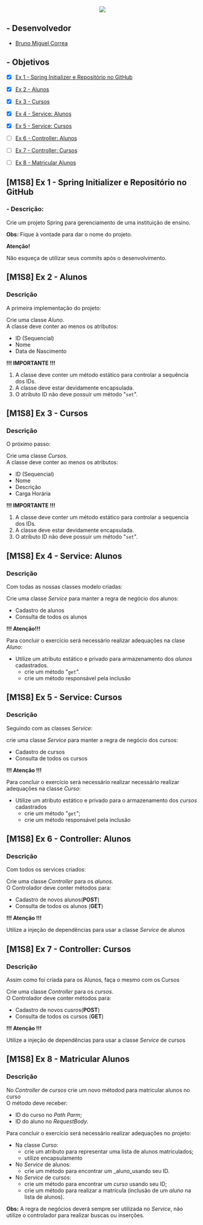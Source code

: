 <div align='center'>
  <image src="src/main/resources/images/logo.png"></image>
</div>

## - Desenvolvedor 
  - <a href="https://www.linkedin.com/in/bruno-miguel-correa-17904829b/">Bruno Miguel Correa </a>

## - Objetivos

- [x] [Ex 1 - Spring Initializer e Repositório no GitHub](#-m1s8-ex-1-spring-initializer-e-repositorio-no-github)
- [x] [Ex 2 - Alunos](#-m1s8-ex-2---alunos)
- [x] [Ex 3 - Cursos](#-m1s8-ex-3---cursos)
- [x] [Ex 4 - Service: Alunos](#-m1s8-ex-4---service:-alunos)
- [x] [Ex 5 - Service: Cursos]()
- [ ] [Ex 6 - Controller: Alunos]()
- [ ] [Ex 7 - Controller: Cursos]()
- [ ] [Ex 8 - Matricular Alunos]()


## [M1S8] Ex 1 - Spring Initializer e Repositório no GitHub

### - Descrição:

Crie um projeto Spring para gerenciamento de uma instituição de ensino. 

**Obs:** Fique à vontade para dar o nome do projeto. 

**Atenção!** <br>

Não esqueça de utilizar seus commits após o desenvolvimento.

## [M1S8] Ex 2 - Alunos

### Descrição

A primeira implementação do projeto:

Crie uma classe _Aluno_.  
A classe deve conter ao menos os atributos:

* ID (Sequencial)
* Nome
* Data de Nascimento

**!!! IMPORTANTE !!!**

1. A classe deve conter um método estático para controlar a sequência dos IDs.
2. A classe deve estar devidamente encapsulada.
3. O atributo ID não deve possuir um método "`set`".

## [M1S8] Ex 3 - Cursos

### Descrição

O próximo passo:

Crie uma classe _Cursos_.  
A classe deve conter ao menos os atributos:

- ID (Sequencial)
- Nome
- Descrição
- Carga Horária

**!!! IMPORTANTE !!!**

1. A classe deve conter um método estático para controlar a sequencia dos IDs.
2. A classe deve estar devidamente encapsulada.
3. O atributo ID não deve possuir um método "`set`".

## [M1S8] Ex 4 - Service: Alunos

### Descrição

Com todas as nossas classes modelo criadas:

Crie uma classe *Service* para manter a regra de negócio dos alunos:

- Cadastro de alunos
- Consulta de todos os alunos

**!!! Atenção!!!**

Para concluir o exercício será necessário realizar adequações na clase _Aluno_:
* Utilize um atributo estático e privado para armazenamento dos _alunos_ cadastrados.
  * crie um método "`get`".
  * crie um método responsável pela inclusão

## [M1S8] Ex 5 - Service: Cursos

### Descrição

Seguindo com as classes _Service_:

crie uma classe _Service_ para manter a regra de negócio dos cursos:

- Cadastro de cursos
- Consulta de todos os cursos

**!!! Atenção !!!**

Para concluir o exercício será necessário realizar necessário realizar adequações na classe _Curso_:

- Utilize um atributo estático e privado para o armazenamento dos _cursos_ cadastrados
  - crie um método "`get`";
  - crie um método responsável pela inclusão

## [M1S8] Ex 6 - Controller: Alunos

### Descrição

Com todos os services criados:

Crie uma classe *Controller* para os _alunos_.  
O Controlador deve conter métodos para:

* Cadastro de novos alunos(**POST**)
* Consulta de todos os alunos (**GET**)

**!!! Atenção !!!**

Utilize a injeção de dependências para usar a classe _Service_ de alunos

## [M1S8] Ex 7 - Controller: Cursos


### Descrição

Assim como foi criada para os Alunos, faça o mesmo com os Cursos

Crie uma classe *Controller* para os _cursos_.  
O Controlador deve conter métodos para:

* Cadastro de novos cusros(**POST**)
* Consulta de todos os cursos (**GET**)

**!!! Atenção !!!**

Utilize a injeção de dependências para usar a classe _Service_ de cursos

## [M1S8] Ex 8 - Matricular Alunos

### Descrição

No _Controller_ de _cursos_ crie um novo métodod para matricular alunos no curso  
O método deve receber:

* ID do curso no _Path Parm_;
* ID do aluno no _RequestBody_.

Para concluir o exercício será necessário realizar adequações no projeto:

* Na classe _Curso_:
  * crie um atributo para representar uma lista de alunos matriculados;
  * utilize encapsulamento
* No _Service_ de alunos:
  * crie um método para encontrar um _aluno_usando seu ID.
* No _Service_ de cursos:
  * crie um método para encontrar um _curso_ usando seu ID;
  * crie um método para realizar a matrícula (inclusão de um _aluno_ na lista de alunos).

**Obs:** A regra de negócios deverá sempre ser utilizada no _Service_, não utilize o controlador para realizar buscas ou inserções.













